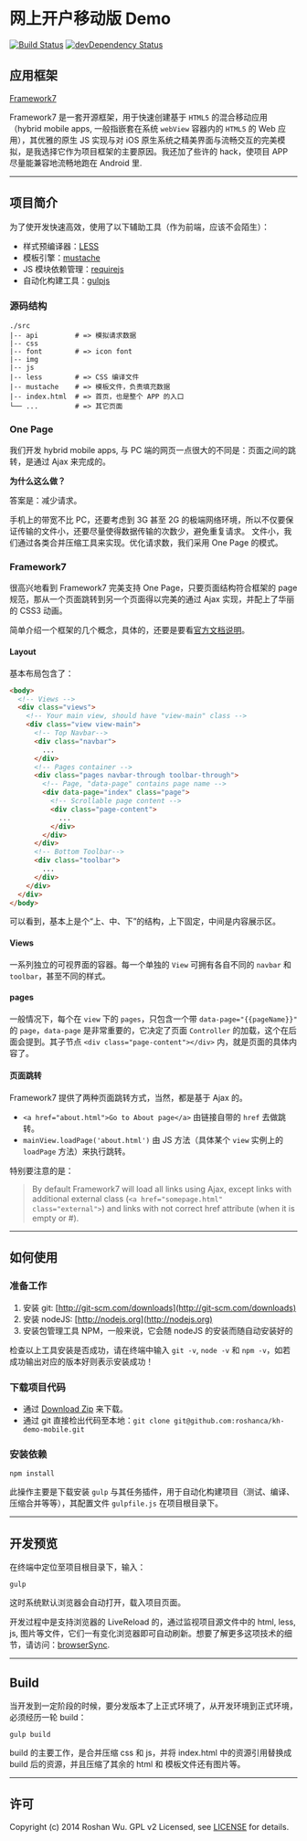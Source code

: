 # 网上开户移动版 Demo

[![Build Status](http://img.shields.io/travis/roshanca/kh-demo-mobile.svg?style=flat-square)](https://travis-ci.org/roshanca/kh-demo-mobile)
[![devDependency Status](https://david-dm.org/roshanca/kh-demo-mobile/dev-status.svg?style=flat-square)](https://david-dm.org/roshanca/kh-demo-mobile#info=devDependencies)

## 应用框架

[Framework7](http://www.idangero.us/framework7/)

Framework7 是一套开源框架，用于快速创建基于 `HTML5` 的混合移动应用（hybrid mobile apps, 一般指嵌套在系统 `webView` 容器内的 `HTML5` 的 Web 应用），其优雅的原生 JS 实现与对 iOS 原生系统之精美界面与流畅交互的完美模拟，是我选择它作为项目框架的主要原因。我还加了些许的 hack，使项目 APP 尽量能兼容地流畅地跑在 Android 里.

***

## 项目简介

为了使开发快速高效，使用了以下辅助工具（作为前端，应该不会陌生）：

* 样式预编译器：[LESS](http://www.lesscss.net)
* 模板引擎：[mustache](http://mustache.github.io)
* JS 模块依赖管理：[requirejs](http://requirejs.org)
* 自动化构建工具：[gulpjs](http://gulpjs.com)

### 源码结构

```
./src
|-- api         # => 模拟请求数据
|-- css
|-- font        # => icon font
|-- img
|-- js          
|-- less        # => CSS 编译文件
|-- mustache    # => 模板文件，负责填充数据
|-- index.html  # => 首页，也是整个 APP 的入口
└── ...         # => 其它页面
```

### One Page

我们开发 hybrid mobile apps, 与 PC 端的网页一点很大的不同是：页面之间的跳转，是通过 Ajax 来完成的。

__为什么这么做？__ 

答案是：减少请求。

手机上的带宽不比 PC，还要考虑到 3G 甚至 2G 的极端网络环境，所以不仅要保证传输的文件小，还要尽量使得数据传输的次数少，避免重复请求。
文件小，我们通过各类合并压缩工具来实现。优化请求数，我们采用 One Page 的模式。

### Framework7

很高兴地看到 Framework7 完美支持 One Page，只要页面结构符合框架的 page 规范，那从一个页面跳转到另一个页面得以完美的通过 Ajax 实现，并配上了华丽的 CSS3 动画。

简单介绍一个框架的几个概念，具体的，还要是要看[官方文档说明](http://www.idangero.us/framework7/docs/)。

#### Layout

基本布局包含了：

```html
<body>
  <!-- Views -->
  <div class="views">
    <!-- Your main view, should have "view-main" class -->
    <div class="view view-main">
      <!-- Top Navbar-->
      <div class="navbar">
        ...
      </div>
      <!-- Pages container -->
      <div class="pages navbar-through toolbar-through">
        <!-- Page, "data-page" contains page name -->
        <div data-page="index" class="page">
          <!-- Scrollable page content -->
          <div class="page-content">
            ...
          </div>
        </div>
      </div>
      <!-- Bottom Toolbar-->
      <div class="toolbar">
        ...
      </div>
    </div>
  </div>
</body>
```

可以看到，基本上是个“上、中、下”的结构，上下固定，中间是内容展示区。

#### Views

一系列独立的可视界面的容器。每一个单独的 `View` 可拥有各自不同的 `navbar` 和 `toolbar`，甚至不同的样式。

#### pages

一般情况下，每个在 `view` 下的 `pages`，只包含一个带 `data-page="{{pageName}}"` 的 `page`，`data-page` 是非常重要的，它决定了页面 `Controller` 的加载，这个在后面会提到。其子节点 `<div class="page-content"></div>` 内，就是页面的具体内容了。

#### 页面跳转

Framework7 提供了两种页面跳转方式，当然，都是基于 Ajax 的。

* `<a href="about.html">Go to About page</a>` 由链接自带的 `href` 去做跳转。
* `mainView.loadPage('about.html')` 由 JS 方法（具体某个 `view` 实例上的 `loadPage` 方法）来执行跳转。

特别要注意的是：
> By default Framework7 will load all links using Ajax, except links with additional external class (`<a href="somepage.html" class="external">`) and links with not correct href attribute (when it is empty or #).

***

## 如何使用

### 准备工作

1. 安装 git: [http://git-scm.com/downloads](http://git-scm.com/downloads)
1. 安装 nodeJS: [http://nodejs.org](http://nodejs.org)
1. 安装包管理工具 NPM，一般来说，它会随 nodeJS 的安装而随自动安装好的

检查以上工具安装是否成功，请在终端中输入 `git -v`, `node -v` 和 `npm -v`，如若成功输出对应的版本好则表示安装成功！

### 下载项目代码

* 通过 [Download Zip](https://github.com/roshanca/kh-demo-mobile/archive/master.zip) 来下载。
* 通过 git 直接检出代码至本地：`git clone git@github.com:roshanca/kh-demo-mobile.git`

### 安装依赖

```
npm install
```

此操作主要是下载安装 `gulp` 与其任务插件，用于自动化构建项目（测试、编译、压缩合并等等），其配置文件 `gulpfile.js` 在项目根目录下。

***

## 开发预览

在终端中定位至项目根目录下，输入：

```
gulp
```

这时系统默认浏览器会自动打开，载入项目页面。

开发过程中是支持浏览器的 LiveReload 的，通过监视项目源文件中的 html, less, js, 图片等文件，它们一有变化浏览器即可自动刷新。想要了解更多这项技术的细节，请访问：[browserSync](http://www.browsersync.io).

***

## Build

当开发到一定阶段的时候，要分发版本了上正式环境了，从开发环境到正式环境，必须经历一轮 build：

```
gulp build
```

build 的主要工作，是合并压缩 css 和 js，并将 index.html 中的资源引用替换成 build 后的资源，并且压缩了其余的 html 和 模板文件还有图片等。

***

## 许可
Copyright (c) 2014 Roshan Wu. GPL v2 Licensed, see [LICENSE](https://github.com/roshanca/kh-demo-mobile/blob/master/LICENSE) for details.
